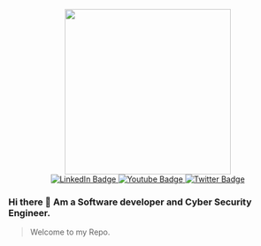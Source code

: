 

<div id="header" align="center">
 <img src="https://github.com/vernonthedev/File-Management-System/assets/108737724/a5c0c0e3-0f4f-4ab9-9bf6-c256ff2efd86" width="300px" />
</div>

<div id="badges" align="center">
  <a href="https://www.linkedin.com/in/vernonthedev/">
    <img src="https://img.shields.io/badge/LinkedIn-blue?style=for-the-badge&logo=linkedin&logoColor=white" alt="LinkedIn Badge"/>
  </a>
  <a href="https://www.youtube.com/channel/UCjNin5VUso1QXPSS7YFsIDQ">
    <img src="https://img.shields.io/badge/YouTube-red?style=for-the-badge&logo=youtube&logoColor=white" alt="Youtube Badge"/>
  </a>
  <a href="https://twitter.com/vernonthedev">
    <img src="https://img.shields.io/badge/Twitter-blue?style=for-the-badge&logo=twitter&logoColor=white" alt="Twitter Badge"/>
  </a><br>
  <img src="https://komarev.com/ghpvc/?username=vernonthedev&style=flat-square&color=blue" alt=""/>
</div>

### Hi there 👋 Am a Software developer and Cyber Security Engineer.
>Welcome to my Repo.

<!--
**vernonthedev/vernonthedev** is a ✨ _special_ ✨ repository because its `README.md` (this file) appears on your GitHub profile.

Here are some ideas to get you started:

- 🔭 I’m currently working on ...
- 🌱 I’m currently learning ...
- 👯 I’m looking to collaborate on ...
- 🤔 I’m looking for help with ...
- 💬 Ask me about ...
- 📫 How to reach me: ...
- 😄 Pronouns: ...
- ⚡ Fun fact: ...
-->
